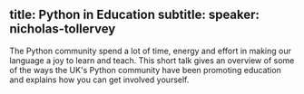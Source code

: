 title: Python in Education
subtitle:
speaker: nicholas-tollervey
---
The Python community spend a lot of time, energy and effort in making our language a joy to learn and teach. This short talk gives an overview of some of the ways the UK's Python community have been promoting education and explains how you can get involved yourself.
